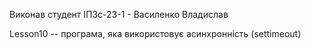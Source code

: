 Виконав студент ІПЗс-23-1 - Василенко Владислав

Lesson10 -- програма, яка використовує асинхронність (settimeout)
